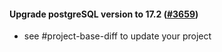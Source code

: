 #### Upgrade postgreSQL version to 17.2 ([#3659](https://github.com/shopsys/shopsys/pull/3659))

- see #project-base-diff to update your project
